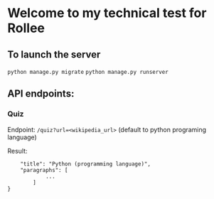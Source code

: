 # Welcome to my technical test for Rollee

## To launch the server

`python manage.py migrate`
`python manage.py runserver`

## API endpoints:

### Quiz

Endpoint:
`/quiz?url=<wikipedia_url>` (default to python programing language)

Result:

```{
    "title": "Python (programming language)",
    "paragraphs": [
            ...
        ]
}
```
